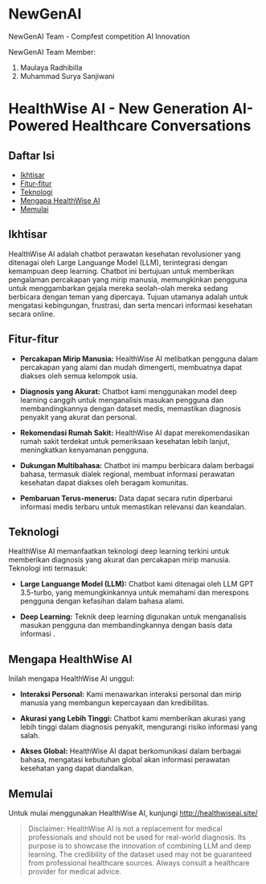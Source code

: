# NewGenAI
NewGenAI Team - Compfest competition AI Innovation

NewGenAI Team Member: 
1. Maulaya Radhibilla
2. Muhammad Surya Sanjiwani

# HealthWise AI - New Generation AI-Powered Healthcare Conversations

## Daftar Isi

- [Ikhtisar](#ikhtisar)
- [Fitur-fitur](#fitur-fitur)
- [Teknologi](#teknologi)
- [Mengapa HealthWise AI](#mengapa-healthwise-ai)
- [Memulai](#memulai)

## Ikhtisar

HealthWise AI adalah chatbot perawatan kesehatan revolusioner yang ditenagai oleh Large Languange Model (LLM), terintegrasi dengan kemampuan deep learning. Chatbot ini bertujuan untuk memberikan pengalaman percakapan yang mirip manusia, memungkinkan pengguna untuk menggambarkan gejala mereka seolah-olah mereka sedang berbicara dengan teman yang dipercaya. Tujuan utamanya adalah untuk mengatasi kebingungan, frustrasi, dan serta mencari informasi kesehatan secara online.

## Fitur-fitur

- **Percakapan Mirip Manusia:** HealthWise AI melibatkan pengguna dalam percakapan yang alami dan mudah dimengerti, membuatnya dapat diakses oleh semua kelompok usia.

- **Diagnosis yang Akurat:** Chatbot kami menggunakan model deep learning canggih untuk menganalisis masukan pengguna dan membandingkannya dengan dataset medis, memastikan diagnosis penyakit yang akurat dan personal.

- **Rekomendasi Rumah Sakit:** HealthWise AI dapat merekomendasikan rumah sakit terdekat untuk pemeriksaan kesehatan lebih lanjut, meningkatkan kenyamanan pengguna.

- **Dukungan Multibahasa:** Chatbot ini mampu berbicara dalam berbagai bahasa, termasuk dialek regional, membuat informasi perawatan kesehatan dapat diakses oleh beragam komunitas.

- **Pembaruan Terus-menerus:** Data dapat secara rutin diperbarui informasi medis terbaru untuk memastikan relevansi dan keandalan.

## Teknologi

HealthWise AI memanfaatkan teknologi deep learning terkini untuk memberikan diagnosis yang akurat dan percakapan mirip manusia. Teknologi inti termasuk:

- **Large Languange Model (LLM):** Chatbot kami ditenagai oleh LLM GPT 3.5-turbo, yang memungkinkannya untuk memahami dan merespons pengguna dengan kefasihan dalam bahasa alami.

- **Deep Learning:** Teknik deep learning digunakan untuk menganalisis masukan pengguna dan membandingkannya dengan basis data informasi .

## Mengapa HealthWise AI

Inilah mengapa HealthWise AI unggul:

- **Interaksi Personal:** Kami menawarkan interaksi personal dan mirip manusia yang membangun kepercayaan dan kredibilitas.

- **Akurasi yang Lebih Tinggi:** Chatbot kami memberikan akurasi yang lebih tinggi dalam diagnosis penyakit, mengurangi risiko informasi yang salah.

- **Akses Global:** HealthWise AI dapat berkomunikasi dalam berbagai bahasa, mengatasi kebutuhan global akan informasi perawatan kesehatan yang dapat diandalkan.

## Memulai

Untuk mulai menggunakan HealthWise AI, kunjungi http://healthwiseai.site/

> Disclaimer: HealthWise AI is not a replacement for medical professionals and should not be used for real-world diagnosis. Its purpose is to showcase the innovation of combining LLM and deep learning. The credibility of the dataset used may not be guaranteed from professional healthcare sources. Always consult a healthcare provider for medical advice.
